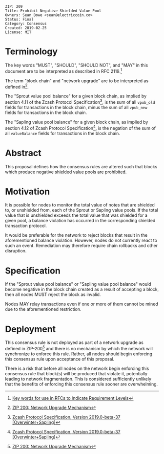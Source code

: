     ZIP: 209
    Title: Prohibit Negative Shielded Value Pool
    Owners: Sean Bowe <sean@electriccoin.co>
    Status: Final
    Category: Consensus
    Created: 2019-02-25
    License: MIT

Terminology
===========

The key words \"MUST\", \"SHOULD\", \"SHOULD NOT\", and \"MAY\" in this
document are to be interpreted as described in RFC 2119.[^1]

The term \"block chain\" and \"network upgrade\" are to be interpreted
as defined in[^2].

The \"Sprout value pool balance\" for a given block chain, as implied by
section 4.11 of the Zcash Protocol Specification[^3], is the sum of all
`vpub_old` fields for transactions in the block chain, minus the sum of
all `vpub_new` fields for transactions in the block chain.

The \"Sapling value pool balance\" for a given block chain, as implied
by section 4.12 of Zcash Protocol Specification[^4], is the negation of
the sum of all `valueBalance` fields for transactions in the block
chain.

Abstract
========

This proposal defines how the consensus rules are altered such that
blocks which produce negative shielded value pools are prohibited.

Motivation
==========

It is possible for nodes to monitor the total value of notes that are
shielded to, or unshielded from, each of the Sprout or Sapling value
pools. If the total value that is unshielded exceeds the total value
that was shielded for a given pool, a balance violation has occurred in
the corresponding shielded transaction protocol.

It would be preferable for the network to reject blocks that result in
the aforementioned balance violation. However, nodes do not currently
react to such an event. Remediation may therefore require chain
rollbacks and other disruption.

Specification
=============

If the \"Sprout value pool balance\" or \"Sapling value pool balance\"
would become negative in the block chain created as a result of
accepting a block, then all nodes MUST reject the block as invalid.

Nodes MAY relay transactions even if one or more of them cannot be mined
due to the aforementioned restriction.

Deployment
==========

This consensus rule is not deployed as part of a network upgrade as
defined in ZIP-200[^5] and there is no mechanism by which the network
will synchronize to enforce this rule. Rather, all nodes should begin
enforcing this consensus rule upon acceptance of this proposal.

There is a risk that before all nodes on the network begin enforcing
this consensus rule that block(s) will be produced that violate it,
potentially leading to network fragmentation. This is considered
sufficiently unlikely that the benefits of enforcing this consensus rule
sooner are overwhelming.

[^1]: [Key words for use in RFCs to Indicate Requirement
    Levels](https://tools.ietf.org/html/rfc2119)

[^2]: [ZIP 200: Network Upgrade
    Mechanism](https://github.com/zcash/zips/blob/master/zip-0200.rst)

[^3]: [Zcash Protocol Specification, Version 2019.0-beta-37
    \[Overwinter+Sapling\]](https://github.com/zcash/zips/blob/master/protocol/protocol.pdf)

[^4]: [Zcash Protocol Specification, Version 2019.0-beta-37
    \[Overwinter+Sapling\]](https://github.com/zcash/zips/blob/master/protocol/protocol.pdf)

[^5]: [ZIP 200: Network Upgrade
    Mechanism](https://github.com/zcash/zips/blob/master/zip-0200.rst)
